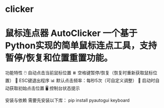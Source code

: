 # clicker
# 鼠标连点器 AutoClicker  一个基于Python实现的简单鼠标连点工具，支持暂停/恢复和位置重置功能。
功能特性 
🖱️ 自动点击当前鼠标位置 
⏸️ 空格键暂停/恢复（恢复时重新获取鼠标位置） 
🚪 ESC键退出程序 
📊 默认点击频率：每秒5次（可自定义调整） 
📍 启动时自动获取初始点击位置
🖥️ 控制台状态提示



安装与依赖
需要先安装以下库：
pip install pyautogui keyboard
